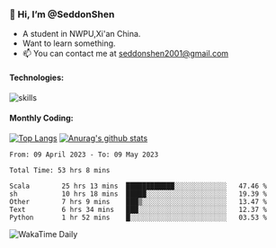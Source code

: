### 👋 Hi, I’m @SeddonShen
- A student in NWPU,Xi'an China.
- Want to learn something.
- 📫 You can contact me at seddonshen2001@gmail.com

#### Technologies:

![skills](https://skillicons.dev/icons?i=scala,js,html,css,bootstrap,jquery,c,cpp,cloudflare,django,docker,flask,git,github,githubactions,linux,latex,mysql,nodejs,ps,php,pr,py,raspberrypi,redis,unreal,v,vscode,vue,bash)

#### Monthly Coding:
[![Top Langs](https://github-readme-stats.vercel.app/api/top-langs?username=seddonshen&show_icons=true&locale=en&layout=compact&hide=html&langs_count=8)](https://github.com/SeddonShen/)
[![Anurag's github stats](https://github-readme-stats.vercel.app/api?username=SeddonShen&count_private=true&show_icons=true)](https://github.com/anuraghazra/github-readme-stats)
<!--START_SECTION:waka-->

```text
From: 09 April 2023 - To: 09 May 2023

Total Time: 53 hrs 8 mins

Scala        25 hrs 13 mins  ████████████░░░░░░░░░░░░░   47.46 %
sh           10 hrs 18 mins  █████░░░░░░░░░░░░░░░░░░░░   19.39 %
Other        7 hrs 9 mins    ███▒░░░░░░░░░░░░░░░░░░░░░   13.47 %
Text         6 hrs 34 mins   ███░░░░░░░░░░░░░░░░░░░░░░   12.37 %
Python       1 hr 52 mins    █░░░░░░░░░░░░░░░░░░░░░░░░   03.53 %
```

<!--END_SECTION:waka-->

![WakaTime Daily](https://wakatime.com/share/@seddon2001/61a7e342-5f12-4fea-bf92-1fac161e97d6.svg)
<!---
SeddonShen/SeddonShen is a ✨ special ✨ repository because its `README.md` (this file) appears on your GitHub profile.
You can click the Preview link to take a look at your changes.
--->

